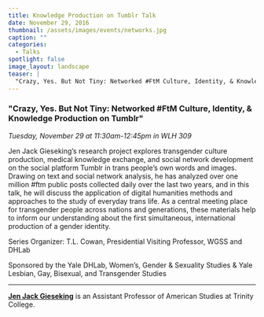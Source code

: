 ```yaml
---
title: Knowledge Production on Tumblr Talk
date: November 29, 2016
thumbnail: /assets/images/events/networks.jpg
caption: ""
categories: 
  - Talks
spotlight: false 
image_layout: landscape
teaser: |
  "Crazy, Yes. But Not Tiny: Networked #FtM Culture, Identity, & Knowledge Production on Tumblr Tuesday, November 29 at 11:30am-12:45pm in WLH 309 Jen Jack Gieseking’s research project explores..."
---
```


### "Crazy, Yes. But Not Tiny: Networked #FtM Culture, Identity, &amp; Knowledge Production on Tumblr"
*Tuesday, November 29 at 11:30am-12:45pm in WLH 309*  
   
Jen Jack Gieseking’s research project explores transgender culture production, medical knowledge exchange, and social network development on the social platform Tumblr in trans people’s own words and images. Drawing on text and social network analysis, he has analyzed over one million #ftm public posts collected daily over the last two years, and in this talk, he will discuss the application of digital humanities methods and approaches to the study of everyday trans life. As a central meeting place for transgender people across nations and generations, these materials help to inform our understanding about the first simultaneous, international production of a gender identity.
   
Series Organizer: T.L. Cowan, Presidential Visiting Professor, WGSS and DHLab

Sponsored by the Yale DHLab, Women’s, Gender &amp; Sexuality Studies &amp; Yale Lesbian, Gay, Bisexual, and Transgender Studies
   
---
   
[**Jen Jack Gieseking**](http://internet2.trincoll.edu/FacProfiles/default.aspx?fid=1480171) is an Assistant Professor of American Studies at Trinity College.